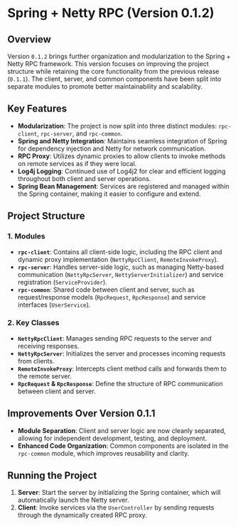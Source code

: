 # Spring + Netty RPC (Version 0.1.2)

## Overview

Version `0.1.2` brings further organization and modularization to the Spring + Netty RPC framework. This version focuses on improving the project structure while retaining the core functionality from the previous release (`0.1.1`). The client, server, and common components have been split into separate modules to promote better maintainability and scalability.

## Key Features

- **Modularization**: The project is now split into three distinct modules: `rpc-client`, `rpc-server`, and `rpc-common`.
- **Spring and Netty Integration**: Maintains seamless integration of Spring for dependency injection and Netty for network communication.
- **RPC Proxy**: Utilizes dynamic proxies to allow clients to invoke methods on remote services as if they were local.
- **Log4j Logging**: Continued use of Log4j2 for clear and efficient logging throughout both client and server operations.
- **Spring Bean Management**: Services are registered and managed within the Spring container, making it easier to configure and extend.

## Project Structure

### 1. **Modules**

- **`rpc-client`**: Contains all client-side logic, including the RPC client and dynamic proxy implementation (`NettyRpcClient`, `RemoteInvokeProxy`).
- **`rpc-server`**: Handles server-side logic, such as managing Netty-based communication (`NettyRpcServer`, `NettyServerInitializer`) and service registration (`ServiceProvider`).
- **`rpc-common`**: Shared code between client and server, such as request/response models (`RpcRequest`, `RpcResponse`) and service interfaces (`UserService`).

### 2. **Key Classes**

- **`NettyRpcClient`**: Manages sending RPC requests to the server and receiving responses.
- **`NettyRpcServer`**: Initializes the server and processes incoming requests from clients.
- **`RemoteInvokeProxy`**: Intercepts client method calls and forwards them to the remote server.
- **`RpcRequest` & `RpcResponse`**: Define the structure of RPC communication between client and server.

## Improvements Over Version 0.1.1

- **Module Separation**: Client and server logic are now cleanly separated, allowing for independent development, testing, and deployment.
- **Enhanced Code Organization**: Common components are isolated in the `rpc-common` module, which improves reusability and clarity.

## Running the Project

1. **Server**: Start the server by initializing the Spring container, which will automatically launch the Netty server.
2. **Client**: Invoke services via the `UserController` by sending requests through the dynamically created RPC proxy.
